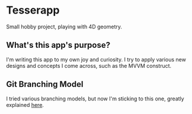 # Tesserapp

Small hobby project, playing with 4D geometry.

## What's this app's purpose?

I'm writing this app to my own joy and curiosity.
I try to apply various new designs and concepts I come across, such as the MVVM construct.

## Git Branching Model

I tried various branching models, but now I'm sticking to this one,
greatly explained [here](https://nvie.com/posts/a-successful-git-branching-model/?).
